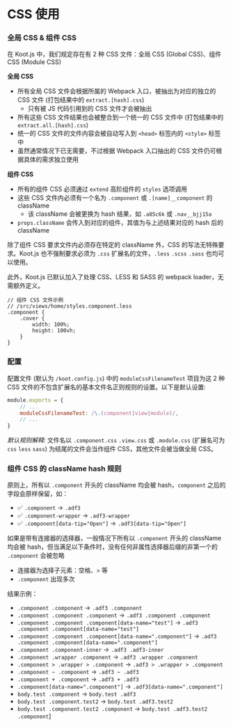# CSS 使用

### 全局 CSS & 组件 CSS

在 Koot.js 中，我们规定存在有 2 种 CSS 文件：全局 CSS (Global CSS)、组件 CSS (Module CSS)

**全局 CSS**

- 所有全局 CSS 文件会根据所属的 Webpack 入口，被抽出为对应的独立的 CSS 文件 (打包结果中的 `extract.[hash].css`)
  - 只有被 JS 代码引用到的 CSS 文件才会被抽出
- 所有这些 CSS 文件结果也会被整合到一个统一的 CSS 文件中 (打包结果中的 `extract.all.[hash].css`)
- 统一的 CSS 文件的文件内容会被自动写入到 `<head>` 标签内的 `<style>` 标签中
- 虽然通常情况下已无需要，不过根据 Webpack 入口抽出的 CSS 文件仍可根据具体的需求独立使用

**组件 CSS**

- 所有的组件 CSS 必须通过 `extend` 高阶组件的 `styles` 选项调用
- 这些 CSS 文件内必须有一个名为 `.component` 或 `.[name]__component` 的 className
  - 该 className 会被更换为 hash 结果，如 `.a85c6k` 或 `.nav__bjj15a`
- `props.className` 会传入到对应的组件，其值为与上述结果对应的 hash 后的 className

除了组件 CSS 要求文件内必须存在特定的 className 外，CSS 的写法无特殊要求。Koot.js 也不强制要求必须为 `.css` 扩展名的文件，`.less` `.scss` `.sass` 也均可以使用。

此外，Koot.js 已默认加入了处理 CSS、LESS 和 SASS 的 webpack loader，无需额外定义。

```less
// 组件 CSS 文件示例
// /src/views/home/styles.component.less
.component {
    .cover {
        width: 100%;
        height: 100vh;
    }
}
```

### 配置

配置文件 (默认为 `/koot.config.js`) 中的 `moduleCssFilenameTest` 项目为这 2 种 CSS 文件的不包含扩展名的基本文件名正则规则的设置。以下是默认设置: 

```javascript
module.exports = {
    // ...
    moduleCssFilenameTest: /\.(component|view|module)/,
    // ...
}
```

_默认规则解释:_ 文件名以 `.component.css` `.view.css` 或 `.module.css` (扩展名可为 `css` `less` `sass`) 为结尾的文件会当作组件 CSS，其他文件会被当做全局 CSS。

### 组件 CSS 的 className hash 规则

原则上，所有以 `.component` 开头的 className 均会被 hash，`component` 之后的字段会原样保留，如：

- ✅ `.component` -> `.adf3`
- ✅ `.component-wrapper` -> `.adf3-wrapper`
- ✅ `.component[data-tip="Open"]` -> `.adf3[data-tip="Open"]`

如果是带有连接器的选择器，一般情况下所有以 `.component` 开头的 className 均会被 hash，但当满足以下条件时，没有任何非属性选择器后缀的非第一个的 `.component` 会被忽略

- 连接器为选择子元素：空格、`>` 等
- `.component` 出现多次

结果示例：

- `.component .component` -> `.adf3 .component`
- `.component .component .component` -> `.adf3 .component .component`
- `.component .component .component[data-name="test"]` -> `.adf3 .component .component[data-name="test"]`
- `.component .component .component[data-name=".component"]` -> `.adf3 .component .component[data-name=".component"]`
- `.component .component-inner` -> `.adf3 .adf3-inner`
- `.component .wrapper .component` -> `.adf3 .wrapper .component`
- `.component > .wrapper > .component` -> `.adf3 > .wrapper > .component`
- `.component ~ .component` -> `.adf3 ~ .adf3`
- `.component + .component` -> `.adf3 + .adf3`
- `.component[data-name=".component"]` -> `.adf3[data-name=".component"]`
- `body.test .component` -> `body.test .adf3`
- `body.test .component.test2` -> `body.test .adf3.test2`
- `body.test .component.test2 .component` -> `body.test .adf3.test2 .component`]
